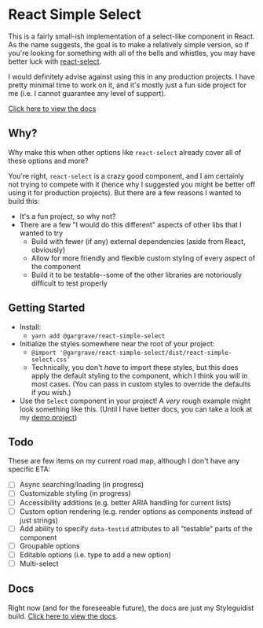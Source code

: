 # React Simple Select

This is a fairly small-ish implementation of a select-like component in React.
As the name suggests, the goal is to make a relatively simple version, so if
you're looking for something with all of the bells and whistles, you may have
better luck with [react-select](https://github.com/JedWatson/react-select).

I would definitely advise against using this in any production projects. I have
pretty minimal time to work on it, and it's mostly just a fun side project for
me (i.e. I cannot guarantee any level of support).

[Click here to view the docs](https://gargrave.github.io/react-simple-select)

## Why?

Why make this when other options like `react-select` already cover all of these
options and more?

You're right, `react-select` is a crazy good component, and I am certainly not
trying to compete with it (hence why I suggested you might be better off using
it for production projects). But there are a few reasons I wanted to build this:

- It's a fun project, so why not?
- There are a few "I would do this different" aspects of other libs that I
  wanted to try
  - Build with fewer (if any) external dependencies (aside from React,
    obviously)
  - Allow for more friendly and flexible custom styling of every aspect of the
    component
  - Build it to be testable--some of the other libraries are notoriously
    difficult to test properly

## Getting Started

- Install:
  - `yarn add @gargrave/react-simple-select`
- Initialize the styles somewhere near the root of your project:
  - `@import '@gargrave/react-simple-select/dist/react-simple-select.css'`
  - Technically, you don't _have_ to import these styles, but this does apply
    the default styling to the component, which I think you will in most cases.
    (You can pass in custom styles to override the defaults if you wish.)
- Use the `Select` component in your project! A _very_ rough example might look
  something like this. (Until I have better docs, you can take a look at my
  [demo project](https://github.com/gargrave/react-simple-select-demo/blob/master/src/demo/DemoTS.tsx))

## Todo

These are few items on my current road map, although I don't have any specific
ETA:

- [ ] Async searching/loading (in progress)
- [ ] Customizable styling (in progress)
- [ ] Accessibility additions (e.g. better ARIA handling for current lists)
- [ ] Custom option rendering (e.g. render options as components instead of just
      strings)
- [ ] Add ability to specify `data-testid` attributes to all "testable" parts of
      the component
- [ ] Groupable options
- [ ] Editable options (i.e. type to add a new option)
- [ ] Multi-select

## Docs

Right now (and for the foreseeable future), the docs are just my Styleguidist
build.
[Click here to view the docs](https://gargrave.github.io/react-simple-select).
